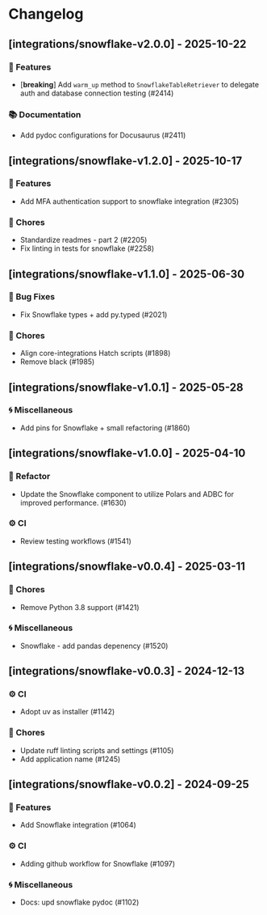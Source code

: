 # Changelog

## [integrations/snowflake-v2.0.0] - 2025-10-22

### 🚀 Features

- [**breaking**] Add `warm_up` method to `SnowflakeTableRetriever` to delegate auth and database connection testing  (#2414)

### 📚 Documentation

- Add pydoc configurations for Docusaurus (#2411)


## [integrations/snowflake-v1.2.0] - 2025-10-17

### 🚀 Features

- Add MFA authentication support to snowflake integration (#2305)

### 🧹 Chores

- Standardize readmes - part 2 (#2205)
- Fix linting in tests for snowflake (#2258)


## [integrations/snowflake-v1.1.0] - 2025-06-30

### 🐛 Bug Fixes

- Fix Snowflake types + add py.typed (#2021)

### 🧹 Chores

- Align core-integrations Hatch scripts (#1898)
- Remove black (#1985)


## [integrations/snowflake-v1.0.1] - 2025-05-28

### 🌀 Miscellaneous

- Add pins for Snowflake + small refactoring (#1860)

## [integrations/snowflake-v1.0.0] - 2025-04-10

### 🚜 Refactor

- Update the Snowflake component to utilize Polars and ADBC for improved performance. (#1630)

### ⚙️ CI

- Review testing workflows (#1541)


## [integrations/snowflake-v0.0.4] - 2025-03-11

### 🧹 Chores

- Remove Python 3.8 support (#1421)

### 🌀 Miscellaneous

- Snowflake - add pandas depenency (#1520)

## [integrations/snowflake-v0.0.3] - 2024-12-13

### ⚙️ CI

- Adopt uv as installer (#1142)

### 🧹 Chores

- Update ruff linting scripts and settings (#1105)
- Add application name (#1245)


## [integrations/snowflake-v0.0.2] - 2024-09-25

### 🚀 Features

- Add Snowflake integration (#1064)

### ⚙️ CI

- Adding github workflow for Snowflake (#1097)

### 🌀 Miscellaneous

- Docs: upd snowflake pydoc (#1102)

<!-- generated by git-cliff -->
